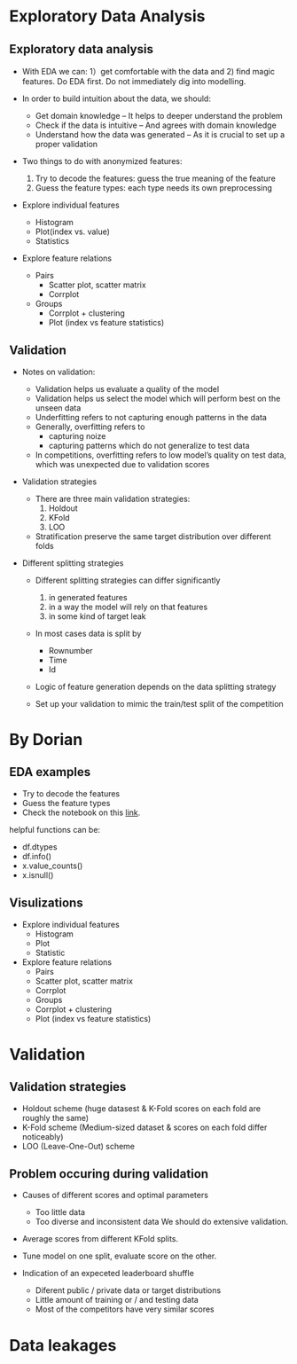 # Exploratory Data Analysis
## Exploratory data analysis

* With EDA we can: 1）get comfortable with the data and 2) find magic features. Do EDA first. Do not immediately dig into modelling.

* In order to build intuition about the data, we should:

	* Get domain knowledge – It helps to deeper understand the problem
	* Check if the data is intuitive – And agrees with domain knowledge
	* Understand how the data was generated – As it is crucial to set up a proper validation
	
* Two things to do with anonymized features:

	1. Try to decode the features: guess the true meaning of the feature
	2. Guess the feature types: each type needs its own preprocessing

* Explore individual features
	
	* Histogram
	* Plot(index vs. value)
	* Statistics

* Explore feature relations
	
	* Pairs
		* Scatter plot, scatter matrix
		* Corrplot
	* Groups
		* Corrplot + clustering
		* Plot (index vs feature statistics)
		
## Validation
* Notes on validation: 
	* Validation helps us evaluate a quality of the model
	* Validation helps us select the model which will perform best on the unseen data
	* Underfitting refers to not capturing enough patterns in the data
	* Generally, overfitting refers to
		* capturing noize
		* capturing patterns which do not generalize to test data
	* In competitions, overfitting refers to low model’s quality on test data, which was unexpected due to validation scores


* Validation strategies

	* There are three main validation strategies:
		1. Holdout
		2. KFold 
		3. LOO
	* Stratification preserve the same target distribution over different folds

* Different splitting strategies
	* Different splitting strategies can differ significantly
		1. in generated features
		2. in a way the model will rely on that features
		3. in some kind of target leak

	* In most cases data is split by 
		* Rownumber
		* Time
		* Id
	* Logic of feature generation depends on the data splitting strategy
	* Set up your validation to mimic the train/test split of the competition

# By Dorian
## EDA examples
* Try to decode the features
* Guess the feature types
* Check the notebook on this [link](https://jokkzswedqbueyrtgrujqn.coursera-apps.org/notebooks/readonly/reading_materials/EDA_Springleaf_screencast.ipynb).

helpful functions can be:
* df.dtypes
* df.info()
* x.value_counts()
* x.isnull()

## Visulizations
* Explore individual features
    * Histogram
    * Plot
    * Statistic
* Explore feature relations
    * Pairs
	* Scatter plot, scatter matrix
	* Corrplot
    * Groups
	* Corrplot + clustering
	* Plot (index vs feature statistics)
# Validation
## Validation strategies
* Holdout scheme (huge datasest & K-Fold scores on each fold are roughly the same)
* K-Fold scheme (Medium-sized dataset & scores on each fold differ noticeably)
* LOO (Leave-One-Out) scheme

## Problem occuring during validation
* Causes of different scores and optimal parameters
    * Too little data
    * Too diverse and inconsistent data
We should do extensive validation.
* Average scores from different KFold splits.
* Tune model on one split, evaluate score on the other.

* Indication of an expeceted leaderboard shuffle
    * Diferent public / private data or target distributions
    * Little amount of training or / and testing data
    * Most of the competitors have very similar scores
# Data leakages

